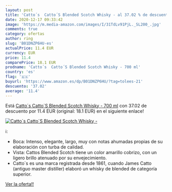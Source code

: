 ```yaml
---
layout: post
title: 'Catto´s  Catto´S Blended Scotch Whisky - al 37.02 % de descuento'
date: 2020-12-17 09:33:42
image: 'https://m.media-amazon.com/images/I/31TdLv91PjL._SL200_.jpg'
comments: true
category: ofertas
author: ring
slug: 'B01DNZP6HU-es'
actualPrice: 11.4 EUR
currency: EUR
price: 11.4
comparePrice: 18.1 EUR
prodname: 'Catto´s  Catto´S Blended Scotch Whisky - 700 ml'
country: 'es'
flag: '🇪🇸'
buyurl: 'https://www.amazon.es/dp/B01DNZP6HU/?tag=tolees-21'
descuento: '37.02'
average: '11.4'
---
```


Está [Catto´s  Catto´S Blended Scotch Whisky - 700 ml](https://www.amazon.es/dp/B01DNZP6HU/?tag=tolees-21) con 37.02 de descuento por 11.4 EUR (original: 18.1 EUR) en el siguiente enlace!

[![Catto´s  Catto´S Blended Scotch Whisky -](https://m.media-amazon.com/images/I/31TdLv91PjL._SL200_.jpg)](https://www.amazon.es/dp/B01DNZP6HU/?tag=tolees-21)

ℹ️:

- Boca: Intenso, elegante, largo, muy con notas ahumadas propias de su elaboración con turba de calidad.
- Vista: Cattos Blended Scotch tiene un color amarillo cobrizo, con un ligero brillo atenuado por su envejecimiento.
- Catto´s es una marca registrada desde 1861, cuando James Catto (antiguo master distiller) elaboró un whisky de blended de categoría superior.

[Ver la oferta!!](https://www.amazon.es/dp/B01DNZP6HU/?tag=tolees-21)
